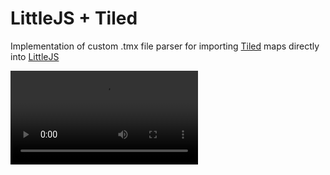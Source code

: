 # LittleJS + Tiled

Implementation of custom .tmx file parser for importing [Tiled](https://www.mapeditor.org) maps directly into [LittleJS](https://github.com/KilledByAPixel/LittleJS)

![](screenshot.mov)